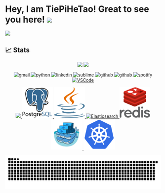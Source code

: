 # Hey, I am TiePiHeTao! Great to see you here! <img src="https://raw.githubusercontent.com/Asmit2952/Asmit2952/master/src/wave.gif?token=ATQS65XWY4MME7NJYAZ4LCTBN34AU" width="30px">

 <img src="https://raw.githubusercontent.com/Asmit2952/Asmit2952/master/src/header_.png?token=ATQS65TR7ETTG5RLJUDIDBLBN34HE">

  ## 📈 Stats

<p align="center">
  <img width="48%" src="https://github-readme-stats.vercel.app/api?username=hetaotiepi&show_icons=true&hide_border=true&theme=radical" />
  <img width="48%" src="https://github-readme-streak-stats.herokuapp.com/?user=hetaotiepi&hide_border=true&theme=radical" />
</p>

    
<!-- 动态图标-->
<p align="center">
  <a href=""><img src="https://img.icons8.com/doodle/96/000000/gmail-new.png" title="gmail">
  <img alt="python" src="https://i.giphy.com/media/LMt9638dO8dftAjtco/200.webp" width="100" title="python">
  <a href=""><img src="https://img.icons8.com/doodle/96/000000/linkedin-circled.png" title="linkedin">
  <img alt="sublime" src="https://media.giphy.com/media/jnDKffgCfGYOp6cMTK/giphy.gif" width="100" title="sublime">
  <a href=""><img src="https://img.icons8.com/doodle/96/000000/github--v1.png" title="github">
  <img alt="github" src="https://i.giphy.com/media/KzJkzjggfGN5Py6nkT/200.webp" width="100" title="github">
  <a href=""><img src="https://img.icons8.com/doodle/96/000000/spotify.png" title="spotify">
  <img alt="VSCode" src="https://i.giphy.com/media/IdyAQJVN2kVPNUrojM/200.webp" width="100" title="vscode">
  <a href="">  
</p>
    
<!-- 软件图标 (Icons from https://icons8.com/) -->
<p align="center">
  <img src="https://img.icons8.com/color/100/000000/hadoop-distributed-file-system.png"/>
  <img src="https://raw.githubusercontent.com/devicons/devicon/master/icons/postgresql/postgresql-original-wordmark.svg" alt="postgresql" width="100" height="100" />
  <img src="https://raw.githubusercontent.com/gilbarbara/logos/f4c8e8b933aa80ce83b6d6d387e016bf4cb4e376/logos/java.svg" alt="java" width="100" height="100" />
  <img src="https://github.com/jalbertsr/logo-badge-images/blob/master/img/elastic-logo.png?raw=true" alt="Elasticsearch" width="100" height="100" />
  <img src="https://raw.githubusercontent.com/devicons/devicon/master/icons/redis/redis-original-wordmark.svg" alt="redis" width="100" height="100" />
  <img src="https://raw.githubusercontent.com/docker-library/docs/471fa6e4cb58062ccbf91afc111980f9c7004981/swarm/logo.png" alt="docker swarm" width="100" height="100" />
  <img src="https://raw.githubusercontent.com/gilbarbara/logos/f4c8e8b933aa80ce83b6d6d387e016bf4cb4e376/logos/kubernetes.svg" alt="kubernetes" width="100" height="100" />
</p>
                
                
 <p align="center">
   <img src="https://github.com/Asmit2952/Asmit2952/blob/output/github-contribution-grid-snake.svg" alt="snake">
</p> 
